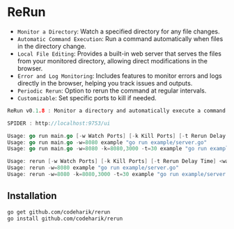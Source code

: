 # ReRun

* `Monitor a Directory`: Watch a specified directory for any file changes.
* `Automatic Command Execution`: Run a command automatically when files in the directory change.
* `Local File Editing`: Provides a built-in web server that serves the files from your monitored directory, allowing direct modifications in the browser.
* `Error and Log Monitoring`: Includes features to monitor errors and logs directly in the browser, helping you track issues and outputs.
* `Periodic Rerun`: Option to rerun the command at regular intervals.
* `Customizable`: Set specific ports to kill if needed.

```go
ReRun v0.1.8 : Monitor a directory and automatically execute a command when directory change, or rerun the command on a set interval.

SPIDER : http://localhost:9753/ui

Usage: go run main.go [-w Watch Ports] [-k Kill Ports] [-t Rerun Delay Time] <watch directory> <run command>
Usage: go run main.go -w=8080 example "go run example/server.go"
Usage: go run main.go -w=8080 -k=8080,3000 -t=30 example "go run example/server.go"

Usage: rerun [-w Watch Ports] [-k Kill Ports] [-t Rerun Delay Time] <watch directory> <run command>
Usage: rerun -w=8080 example "go run example/server.go"
Usage: rerun -w=8080 -k=8080,3000 -t=30 example "go run example/server.go"
```
## Installation

```bash
go get github.com/codeharik/rerun
go install github.com/codeharik/rerun
```
